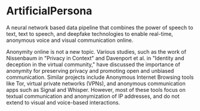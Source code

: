 # ArtificialPersona
A neural network based data pipeline that combines the power of speech to text, text to speech, and deepfake technologies to enable real-time, anonymous voice and visual communication online.

Anonymity online is not a new topic. Various studies, such as the work of Nissenbaum in "Privacy
in Context" and Davenport et al. in "Identity and deception in the virtual community," have discussed the
importance of anonymity for preserving privacy and promoting open and unbiased communication.
Similar projects include Anonymous Internet Browsing tools like Tor, virtual private networks (VPNs), and
anonymous communication apps such as Signal and Whisper. However, most of these tools focus on
textual communication and anonymization of IP addresses, and do not extend to visual and voice-based
interactions.
 
